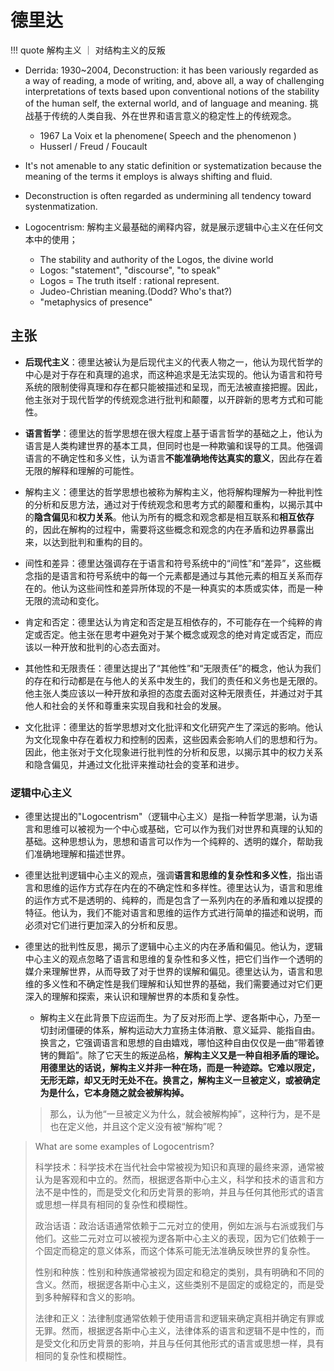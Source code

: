 # 德里达


!!! quote
    解构主义 ｜ 对结构主义的反叛


- Derrida: 1930~2004, Deconstruction: it has been variously regarded as a way of reading, a mode of writing, and, above all, a way of challenging interpretations of texts based upon conventional notions of the stability of the human self, the external world, and of language and meaning. 挑战基于传统的人类自我、外在世界和语言意义的稳定性上的传统观念。
    - 1967 La Voix et la phenomene( Speech and the phenomenon )
    - Husserl / Freud / Foucault


- It's not amenable to any static definition or systematization because the meaning of the terms it employs is always shifting and fluid.
- Deconstruction is often regarded as undermining all tendency toward systenmatization.
- Logocentrism: 解构主义最基础的阐释内容，就是展示逻辑中心主义在任何文本中的使用；
    - The stability and authority of the Logos, the divine world
    - Logos: "statement", "discourse", "to speak"
    - Logos = The truth itself : rational represent.
    - Judeo-Christian meaning.(Dodd? Who's that?)
    - "metaphysics of presence"

## 主张

- **后现代主义**：德里达被认为是后现代主义的代表人物之一，他认为现代哲学的中心是对于存在和真理的追求，而这种追求是无法实现的。他认为语言和符号系统的限制使得真理和存在都只能被描述和呈现，而无法被直接把握。因此，他主张对于现代哲学的传统观念进行批判和颠覆，以开辟新的思考方式和可能性。

- **语言哲学**：德里达的哲学思想在很大程度上基于语言哲学的基础之上，他认为语言是人类构建世界的基本工具，但同时也是一种欺骗和误导的工具。他强调语言的不确定性和多义性，认为语言**不能准确地传达真实的意义**，因此存在着无限的解释和理解的可能性。

- 解构主义：德里达的哲学思想也被称为解构主义，他将解构理解为一种批判性的分析和反思方法，通过对于传统观念和思考方式的颠覆和重构，以揭示其中的**隐含偏见**和**权力关系**。他认为所有的概念和观念都是相互联系和**相互依存**的，因此在解构的过程中，需要将这些概念和观念的内在矛盾和边界暴露出来，以达到批判和重构的目的。

- 间性和差异：德里达强调存在于语言和符号系统中的“间性”和“差异”，这些概念指的是语言和符号系统中的每一个元素都是通过与其他元素的相互关系而存在的。他认为这些间性和差异所体现的不是一种真实的本质或实体，而是一种无限的流动和变化。

- 肯定和否定：德里达认为肯定和否定是互相依存的，不可能存在一个纯粹的肯定或否定。他主张在思考中避免对于某个概念或观念的绝对肯定或否定，而应该以一种开放和批判的心态去面对。

- 其他性和无限责任：德里达提出了“其他性”和“无限责任”的概念，他认为我们的存在和行动都是在与他人的关系中发生的，我们的责任和义务也是无限的。他主张人类应该以一种开放和承担的态度去面对这种无限责任，并通过对于其他人和社会的关怀和尊重来实现自我和社会的发展。

- 文化批评：德里达的哲学思想对文化批评和文化研究产生了深远的影响。他认为文化现象中存在着权力和控制的因素，这些因素会影响人们的思想和行为。因此，他主张对于文化现象进行批判性的分析和反思，以揭示其中的权力关系和隐含偏见，并通过文化批评来推动社会的变革和进步。


### 逻辑中心主义

- 德里达提出的"Logocentrism"（逻辑中心主义）是指一种哲学思潮，认为语言和思维可以被视为一个中心或基础，它可以作为我们对世界和真理的认知的基础。这种思想认为，思想和语言可以作为一个纯粹的、透明的媒介，帮助我们准确地理解和描述世界。

- 德里达批判逻辑中心主义的观点，强调**语言和思维的复杂性和多义性**，指出语言和思维的运作方式存在内在的不确定性和多样性。德里达认为，语言和思维的运作方式不是透明的、纯粹的，而是包含了一系列内在的矛盾和难以捉摸的特征。他认为，我们不能对语言和思维的运作方式进行简单的描述和说明，而必须对它们进行更加深入的分析和反思。

- 德里达的批判性反思，揭示了逻辑中心主义的内在矛盾和偏见。他认为，逻辑中心主义的观点忽略了语言和思维的复杂性和多义性，把它们当作一个透明的媒介来理解世界，从而导致了对于世界的误解和偏见。德里达认为，语言和思维的多义性和不确定性是我们理解和认知世界的基础，我们需要通过对它们更深入的理解和探索，来认识和理解世界的本质和复杂性。
    - 解构主义在此背景下应运而生。为了反对形而上学、逻各斯中心，乃至一切封闭僵硬的体系，解构运动大力宣扬主体消散、意义延异、能指自由。换言之，它强调语言和思想的自由嬉戏，哪怕这种自由仅仅是一曲“带着镣铐的舞蹈”。除了它天生的叛逆品格，**解构主义又是一种自相矛盾的理论。用德里达的话说，解构主义并非一种在场，而是一种迹踪。它难以限定，无形无踪，却又无时无处不在。换言之，解构主义一旦被定义，或被确定为是什么，它本身随之就会被解构掉。**
    > 那么，认为他“一旦被定义为什么，就会被解构掉”，这种行为，是不是也在定义他，并且这个定义没有被“解构”呢？


> What are some examples of Logocentrism?
>
> 科学技术：科学技术在当代社会中常被视为知识和真理的最终来源，通常被认为是客观和中立的。然而，根据逻各斯中心主义，科学和技术的语言和方法不是中性的，而是受文化和历史背景的影响，并且与任何其他形式的语言或思想一样具有相同的复杂性和模糊性。
>
> 政治话语：政治话语通常依赖于二元对立的使用，例如左派与右派或我们与他们。这些二元对立可以被视为逻各斯中心主义的表现，因为它们依赖于一个固定而稳定的意义体系，而这个体系可能无法准确反映世界的复杂性。
>
> 性别和种族：性别和种族通常被视为固定和稳定的类别，具有明确和不同的含义。然而，根据逻各斯中心主义，这些类别不是固定的或稳定的，而是受到多种解释和含义的影响。
>
> 法律和正义：法律制度通常依赖于使用语言和逻辑来确定真相并确定有罪或无罪。然而，根据逻各斯中心主义，法律体系的语言和逻辑不是中性的，而是受文化和历史背景的影响，并且与任何其他形式的语言或思想一样，具有相同的复杂性和模糊性。

